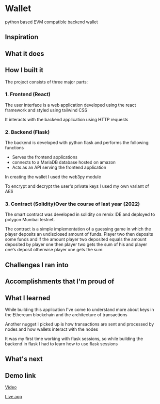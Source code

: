 # Wallet
python based EVM compatible backend wallet

## Inspiration


## What it does

## How I built it
The project consists of three major parts:
### 1. Frontend (React)
The user interface is a web application developed using the react framework and styled using tailwind CSS

It interacts with the backend application using HTTP requests

### 2. Backend (Flask)
The backend is developed with python flask and performs the following functions
<ul>
<li>Serves the frontend applications</li>
<li>connects to a MariaDB database hosted on amazon</li>
<li>Acts as an API serving the frontend application</li>
</ul>

In creating the wallet I used the web3py module

To encrypt and decrypt the user's private keys I used my own variant of AES

### 3. Contract (Solidity)Over the course of last year (2022)
The smart contract was developed in solidity on remix IDE and deployed to polygon Mumbai testnet.

The contract is a simple implementation of a guessing game in which the player deposits an undisclosed amount of funds. Player two then deposits some funds and if the amount player two deposited equals the amount deposited by player one then player two gets the sum of his and player one's deposit otherwise player one gets the sum

## Challenges I ran into

## Accomplishments that I'm proud of

## What I learned
While building this application I've come to understand more about keys in the Ethereum blockchain and the architecture of transactions

Another nugget I picked up is how transactions are sent and processed by nodes and how wallets interact with the nodes

It was my first time working with flask sessions, so while building the backend in flask I had to learn how to use flask sessions

## What's next


## Demo link
[Video]()

[Live app]()